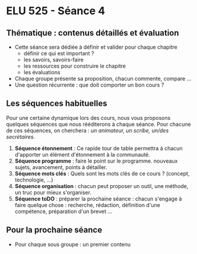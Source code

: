 # ELU 525 - Séance 4

## Thématique : contenus détaillés et évaluation

* Cette séance sera dédiée à définir et valider pour chaque chapitre
  * définir ce qui est important ?
  * les savoirs, savoirs-faire
  * les ressources pour construire le chapitre
  * les évaluations
* Chaque groupe présente sa proposition, chacun commente, compare ...
* Une question récurrente : que doit comporter un bon cours ?


## Les séquences habituelles
Pour une certaine dynamique lors des cours, nous vous proposons quelques séquences que nous rééditerons à chaque séance. Pour chacune de ces séquences, on cherchera : *un animateur, un scribe, un/des secrétaires.*
1. **Séquence étonnement** : Ce rapide tour de table permettra à chacun d'apporter un élément d'étonnement à la communauté.
2. **Séquence programme** : faire le point sur le programme. nouveaux sujets, avancement, points à détailler.
2. **Séquence mots clés** : Quels sont les mots clés de ce cours ? (concept, technologie, ...)
2. **Séquence organisation** : chacun peut proposer un outil, une méthode, un truc pour mieux s'organiser.
3. **Séquence toDO** : préparer la prochaine séance : chacun s'engage à faire quelque chose : recherche, rédaction, définition d'une compétence, préparation d'un brevet ...

## Pour la prochaine séance
* Pour chaque sous groupe : un premier contenu
